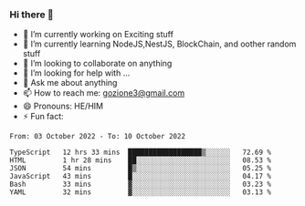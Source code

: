 ### Hi there 👋

<!--
**charlieScript/charlieScript** is a ✨ _special_ ✨ repository because its `README.md` (this file) appears on your GitHub profile.

Here are some ideas to get you started: -->

- 🔭 I’m currently working on Exciting stuff
- 🌱 I’m currently learning NodeJS,NestJS, BlockChain, and oother random stuff
- 👯 I’m looking to collaborate on anything
- 🤔 I’m looking for help with ...
- 💬 Ask me about anything
- 📫 How to reach me: gozione3@gmail.com
- 😄 Pronouns: HE/HIM
- ⚡ Fun fact: 
<!--START_SECTION:waka-->

```text
From: 03 October 2022 - To: 10 October 2022

TypeScript   12 hrs 33 mins  ██████████████████▒░░░░░░   72.69 %
HTML         1 hr 28 mins    ██░░░░░░░░░░░░░░░░░░░░░░░   08.53 %
JSON         54 mins         █▒░░░░░░░░░░░░░░░░░░░░░░░   05.25 %
JavaScript   43 mins         █░░░░░░░░░░░░░░░░░░░░░░░░   04.17 %
Bash         33 mins         ▓░░░░░░░░░░░░░░░░░░░░░░░░   03.23 %
YAML         32 mins         ▓░░░░░░░░░░░░░░░░░░░░░░░░   03.13 %
```

<!--END_SECTION:waka-->
